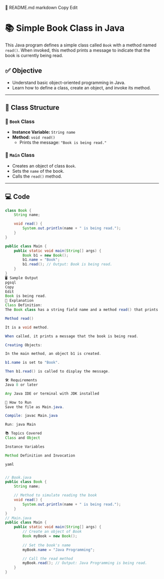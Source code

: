 📄 README.md
markdown
Copy
Edit
# 📚 Simple Book Class in Java

This Java program defines a simple class called `Book` with a method named `read()`. When invoked, this method prints a message to indicate that the book is currently being read.

## ✅ Objective

- Understand basic object-oriented programming in Java.
- Learn how to define a class, create an object, and invoke its method.

---

## 🧾 Class Structure

### 🔸 `Book` Class
- **Instance Variable:** `String name`
- **Method:** `void read()`
  - Prints the message: `"Book is being read."`

### 🔸 `Main` Class
- Creates an object of class `Book`.
- Sets the `name` of the book.
- Calls the `read()` method.

---

## 💻 Code

```java
class Book {
    String name;

    void read() {
        System.out.println(name + " is being read.");
    }
}

public class Main {
    public static void main(String[] args) {
        Book b1 = new Book();
        b1.name = "Book";
        b1.read(); // Output: Book is being read.
    }
}
🖥️ Sample Output
pgsql
Copy
Edit
Book is being read.
📝 Explanation
Class Definition:
The Book class has a string field name and a method read() that prints a message using the name.

Method read()

It is a void method.

When called, it prints a message that the book is being read.

Creating Objects:

In the main method, an object b1 is created.

b1.name is set to "Book".

Then b1.read() is called to display the message.

🛠️ Requirements
Java 8 or later

Any Java IDE or terminal with JDK installed

📌 How to Run
Save the file as Main.java.

Compile: javac Main.java

Run: java Main

📚 Topics Covered
Class and Object

Instance Variables

Method Definition and Invocation

yaml


// Book.java
public class Book {
    String name;

    // Method to simulate reading the book
    void read() {
        System.out.println(name + " is being read.");
    }
}
// Main.java
public class Main {
    public static void main(String[] args) {
        // Create an object of Book
        Book myBook = new Book();
        
        // Set the book's name
        myBook.name = "Java Programming";

        // Call the read method
        myBook.read(); // Output: Java Programming is being read.
    }
}


